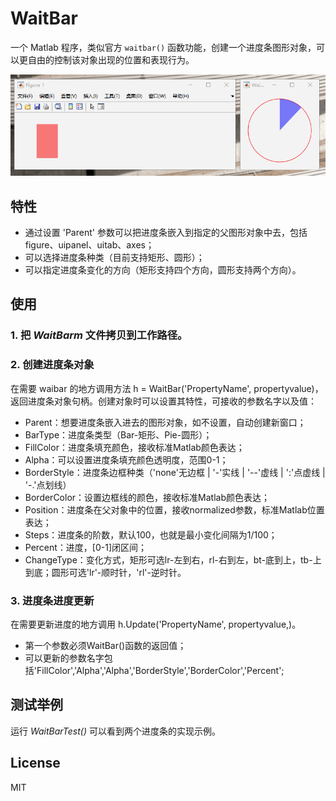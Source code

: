 # WaitBar

一个 Matlab 程序，类似官方 `waitbar()` 函数功能，创建一个进度条图形对象，可以更自由的控制该对象出现的位置和表现行为。

![示例](./ExampleShow.gif)

## 特性

- 通过设置 'Parent' 参数可以把进度条嵌入到指定的父图形对象中去，包括 figure、uipanel、uitab、axes；
- 可以选择进度条种类（目前支持矩形、圆形）；
- 可以指定进度条变化的方向（矩形支持四个方向，圆形支持两个方向）。

## 使用

### 1. 把 *WaitBarm* 文件拷贝到工作路径。

### 2. 创建进度条对象

在需要 waibar 的地方调用方法 h = WaitBar('PropertyName', propertyvalue)，返回进度条对象句柄。创建对象时可以设置其特性，可接收的参数名字以及值：

- Parent：想要进度条嵌入进去的图形对象，如不设置，自动创建新窗口；
- BarType：进度条类型（Bar-矩形、Pie-圆形）；
- FillColor：进度条填充颜色，接收标准Matlab颜色表达；
- Alpha：可以设置进度条填充颜色透明度，范围0-1；
- BorderStyle：进度条边框种类（'none'无边框 | '-'实线 | '--'虚线 | ':'点虚线 | '-.'点划线）
- BorderColor：设置边框线的颜色，接收标准Matlab颜色表达；
- Position：进度条在父对象中的位置，接收normalized参数，标准Matlab位置表达；
- Steps：进度条的阶数，默认100，也就是最小变化间隔为1/100；
- Percent：进度，[0-1]闭区间；
- ChangeType：变化方式，矩形可选lr-左到右，rl-右到左，bt-底到上，tb-上到底；圆形可选'lr'-顺时针，'rl'-逆时针。

### 3. 进度条进度更新

 在需要更新进度的地方调用 h.Update('PropertyName', propertyvalue,)。

- 第一个参数必须WaitBar()函数的返回值；
- 可以更新的参数名字包括'FillColor','Alpha','Alpha','BorderStyle','BorderColor','Percent';

## 测试举例

运行 *WaitBarTest()* 可以看到两个进度条的实现示例。

## License

MIT